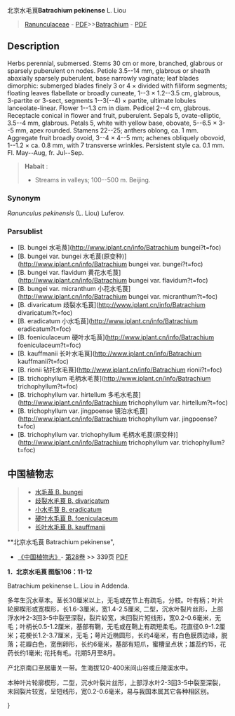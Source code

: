 北京水毛茛**Batrachium pekinense** L. Liou

> [Ranunculaceae](http://www.iplant.cn/info/Ranunculaceae?t=foc) - [PDF](http://www.iplant.cn/foc/pdf/Ranunculaceae.pdf)>>[Batrachium](http://www.iplant.cn/info/Batrachium?t=foc) - [PDF](http://www.iplant.cn/foc/pdf/Batrachium.pdf)

## Description

Herbs perennial, submersed. Stems 30 cm or more, branched, glabrous or sparsely puberulent on nodes. Petiole 3.5--14 mm, glabrous or sheath abaxially sparsely puberulent, base narrowly vaginate; leaf blades dimorphic: submerged blades finely 3 or 4 × divided with filiform segments; floating leaves flabellate or broadly cuneate, 1--3 × 1.2--3.5 cm, glabrous, 3-partite or 3-sect, segments 1--3(--4) × partite, ultimate lobules lanceolate-linear. Flower 1--1.3 cm in diam. Pedicel 2--4 cm, glabrous. Receptacle conical in flower and fruit, puberulent. Sepals 5, ovate-elliptic, 3.5--4 mm, glabrous. Petals 5, white with yellow base, obovate, 5--6.5 × 3--5 mm, apex rounded. Stamens 22--25; anthers oblong, ca. 1 mm. Aggregate fruit broadly ovoid, 3--4 × 4--5 mm; achenes obliquely obovoid, 1--1.2 × ca. 0.8 mm, with 7 transverse wrinkles. Persistent style ca. 0.1 mm. Fl. May--Aug, fr. Jul--Sep.

> **Habait** : 
>* Streams in valleys; 100--500 m. Beijing.

### Synonym
*Ranunculus pekinensis* (L. Liou) Luferov.

### Parsublist

* [B.  bungei  水毛茛](http://www.iplant.cn/info/Batrachium bungei?t=foc)
* [B.  bungei var. bungei  水毛茛(原变种)](http://www.iplant.cn/info/Batrachium bungei var. bungei?t=foc)
* [B.  bungei var. flavidum  黄花水毛茛](http://www.iplant.cn/info/Batrachium bungei var. flavidum?t=foc)
* [B.  bungei var. micranthum  小花水毛茛](http://www.iplant.cn/info/Batrachium bungei var. micranthum?t=foc)
* [B.  divaricatum  歧裂水毛茛](http://www.iplant.cn/info/Batrachium divaricatum?t=foc)
* [B.  eradicatum  小水毛茛](http://www.iplant.cn/info/Batrachium eradicatum?t=foc)
* [B.  foeniculaceum  硬叶水毛茛](http://www.iplant.cn/info/Batrachium foeniculaceum?t=foc)
* [B.  kauffmanii  长叶水毛茛](http://www.iplant.cn/info/Batrachium kauffmanii?t=foc)
* [B.  rionii  钻托水毛茛](http://www.iplant.cn/info/Batrachium rionii?t=foc)
* [B.  trichophyllum  毛柄水毛茛](http://www.iplant.cn/info/Batrachium trichophyllum?t=foc)
* [B.  trichophyllum var. hirtellum  多毛水毛茛](http://www.iplant.cn/info/Batrachium trichophyllum var. hirtellum?t=foc)
* [B.  trichophyllum var. jingpoense  镜泊水毛茛](http://www.iplant.cn/info/Batrachium trichophyllum var. jingpoense?t=foc)
* [B.  trichophyllum var. trichophyllum  毛柄水毛茛(原变种)](http://www.iplant.cn/info/Batrachium trichophyllum var. trichophyllum?t=foc)

## 中国植物志

> * [水毛茛  B.  bungei](Batrachium-bungei-水毛茛.md)
> * [歧裂水毛茛  B.  divaricatum](Batrachium-divaricatum-歧裂水毛茛.md)
> * [小水毛茛  B.  eradicatum](Batrachium-eradicatum-小水毛茛.md)
> * [硬叶水毛茛  B.  foeniculaceum](Batrachium-foeniculaceum-硬叶水毛茛.md)
> * [长叶水毛茛  B.  kauffmanii](Batrachium-kauffmanii-长叶水毛茛.md)

**北京水毛茛 Batrachium pekinense",

* [《中国植物志》](http://www.iplant.cn/frps)- [第28卷](http://www.iplant.cn/frps/vol/28) >> 339页 [PDF](http://www.iplant.cn/frps/pdf/28/339.pdf)

**1．北京水毛茛 图版106：11-12**

Batrachium pekinense L. Liou in Addenda.

多年生沉水草本。茎长30厘米以上，无毛或在节上有疏毛，分枝。叶有柄；叶片轮廓楔形或宽楔形，长1.6-3厘米，宽1.4-2.5厘米, 二型，沉水叶裂片丝形，上部浮水叶2-3回3-5中裂至深裂，裂片较宽，末回裂片短线形，宽0.2-0.6毫米，无毛；叶柄长0.5-1.2厘米，基部有鞘，无毛或在鞘上有疏短柔毛。花直径0.9-1.2厘米；花梗长1.2-3.7厘米，无毛；萼片近椭圆形，长约4毫米，有白色膜质边缘，脱落；花瓣白色，宽倒卵形，长约6毫米，基部有短爪，蜜槽呈点状；雄蕊约15，花药长约1毫米; 花托有毛。花期5月至8月。

产北京南口至居庸关一带。生海拔120-400米间山谷或丘陵溪水中。

本种叶片轮廓楔形，二型，沉水叶裂片丝形，上部浮水叶2-3回3-5中裂至深裂，末回裂片较宽，呈短线形，宽0.2-0.6毫米，易与我国本属其它各种相区别。

}